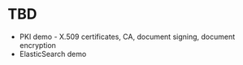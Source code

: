 # TBD
* PKI demo - X.509 certificates, CA, document signing, document encryption
* ElasticSearch demo 
